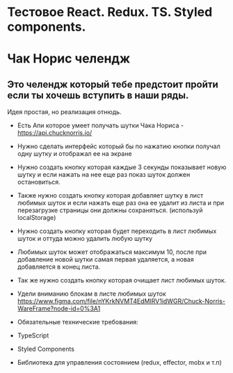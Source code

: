 # Тестовое  React.  Redux.  TS.  Styled components.  
# Чак Норис челендж

## Это челендж который тебе предстоит пройти если ты хочешь вступить в наши ряды.

Идея простая, но реализация отнюдь.

- Есть Апи которое умеет получать шутки Чака Нориса - https://api.chucknorris.io/
- Нужно сделать интерфейс который бы по нажатию кнопки получал одну шутку и отображал ее на экране
- Нужно создать кнопку которая каждые 3 секунды показывает новую шутку и если нажать на нее еще раз показ шуток должен остановиться.
- Также нужно создать кнопку которая добавляет шутку в лист любимых шуток и если нажать еще раз она ее удалит из листа и при перезагрузке страницы они должны сохраняться. (используй localStorage)
- Нужно создать кнопку которая будет переходить в лист любимых шуток и оттуда можно удалить любую шутку
- Любимых шуток может отображаться максимум 10, после при добавление новой шутки самая первая удаляется, а новая добавляется в конец листа.
- Так же нужно создать кнопку которая очищает лист любимых шуток.

- Удели вниманию блокам в листе любимых шуток
  https://www.figma.com/file/nYKrkNVMT4EdMIRV1idWGR/Chuck-Norris-WareFrame?node-id=0%3A1

- Обязательные технические требования:
- TypeScript
- Styled Components
- Библиотека для управления состоянием (redux, effector, mobx и т.п)
